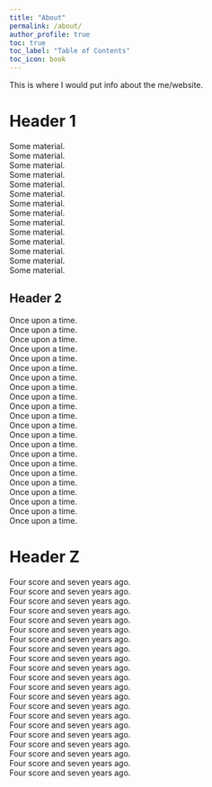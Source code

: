```yaml
---
title: "About"
permalink: /about/
author_profile: true
toc: true
toc_label: "Table of Contents"
toc_icon: book
---
```


This is where I would put info about the me/website.

# Header 1

Some material.  
Some material.  
Some material.  
Some material.  
Some material.  
Some material.  
Some material.  
Some material.  
Some material.  
Some material.  
Some material.  
Some material.  
Some material.  
Some material.  

## Header 2

Once upon a time.  
Once upon a time.  
Once upon a time.  
Once upon a time.  
Once upon a time.  
Once upon a time.  
Once upon a time.  
Once upon a time.  
Once upon a time.  
Once upon a time.  
Once upon a time.  
Once upon a time.  
Once upon a time.  
Once upon a time.  
Once upon a time.  
Once upon a time.  
Once upon a time.  
Once upon a time.  
Once upon a time.  
Once upon a time.  
Once upon a time.  
Once upon a time.  

# Header Z

Four score and seven years ago.  
Four score and seven years ago.  
Four score and seven years ago.  
Four score and seven years ago.  
Four score and seven years ago.  
Four score and seven years ago.  
Four score and seven years ago.  
Four score and seven years ago.  
Four score and seven years ago.  
Four score and seven years ago.  
Four score and seven years ago.  
Four score and seven years ago.  
Four score and seven years ago.  
Four score and seven years ago.  
Four score and seven years ago.  
Four score and seven years ago.  
Four score and seven years ago.  
Four score and seven years ago.  
Four score and seven years ago.  
Four score and seven years ago.  
Four score and seven years ago.  
